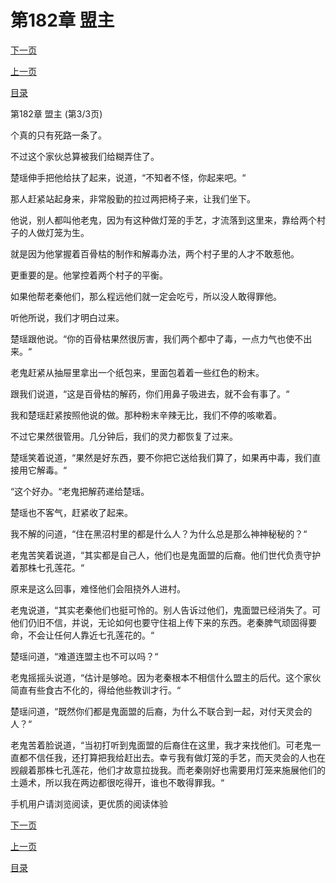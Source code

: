 <h1>第182章   盟主</h1>
            <div><p><a href="./0546_%E7%AC%AC183%E7%AB%A0_%E7%99%BE%E9%AA%A8%E6%9E%AF.md">下一页</a></p><p><a href="./0544_%E7%AC%AC182%E7%AB%A0_%E7%9B%9F%E4%B8%BB.md">上一页</a></p><p><a href="../">目录</a></p></div>
            <div><p>第182章   盟主 (第3/3页)</p><p>个真的只有死路一条了。</p><p>不过这个家伙总算被我们给糊弄住了。</p><p>楚瑶伸手把他给扶了起来，说道，“不知者不怪，你起来吧。“</p><p>那人赶紧站起身来，非常殷勤的拉过两把椅子来，让我们坐下。</p><p>他说，别人都叫他老鬼，因为有这种做灯笼的手艺，才流落到这里来，靠给两个村子的人做灯笼为生。</p><p>就是因为他掌握着百骨枯的制作和解毒办法，两个村子里的人才不敢惹他。</p><p>更重要的是。他掌控着两个村子的平衡。</p><p>如果他帮老秦他们，那么程远他们就一定会吃亏，所以没人敢得罪他。</p><p>听他所说，我们才明白过来。</p><p>楚瑶跟他说。“你的百骨枯果然很厉害，我们两个都中了毒，一点力气也使不出来。“</p><p>老鬼赶紧从抽屉里拿出一个纸包来，里面包着着一些红色的粉末。</p><p>跟我们说道，“这是百骨枯的解药，你们用鼻子吸进去，就不会有事了。“</p><p>我和楚瑶赶紧按照他说的做。那种粉末辛辣无比，我们不停的咳嗽着。</p><p>不过它果然很管用。几分钟后，我们的灵力都恢复了过来。</p><p>楚瑶笑着说道，“果然是好东西，要不你把它送给我们算了，如果再中毒，我们直接用它解毒。“</p><p>“这个好办。“老鬼把解药递给楚瑶。</p><p>楚瑶也不客气，赶紧收了起来。</p><p>我不解的问道，“住在黑沼村里的都是什么人？为什么总是那么神神秘秘的？“</p><p>老鬼苦笑着说道，“其实都是自己人，他们也是鬼面盟的后裔。他们世代负责守护着那株七孔莲花。“</p><p>原来是这么回事，难怪他们会阻挠外人进村。</p><p>老鬼说道，“其实老秦他们也挺可怜的。别人告诉过他们，鬼面盟已经消失了。可他们仍旧不信，并说，无论如何也要守住祖上传下来的东西。老秦脾气顽固得要命，不会让任何人靠近七孔莲花的。“</p><p>楚瑶问道，“难道连盟主也不可以吗？“</p><p>老鬼摇摇头说道，“估计是够呛。因为老秦根本不相信什么盟主的后代。这个家伙简直有些食古不化的，得给他些教训才行。“</p><p>楚瑶问道，“既然你们都是鬼面盟的后裔，为什么不联合到一起，对付天灵会的人？“</p><p>老鬼苦着脸说道，“当初打听到鬼面盟的后裔住在这里，我才来找他们。可老鬼一直都不信任我，还打算把我给赶出去。幸亏我有做灯笼的手艺，而天灵会的人也在觊觎着那株七孔莲花，他们才故意拉拢我。而老秦刚好也需要用灯笼来施展他们的土遁术，所以我在两边都很吃得开，谁也不敢得罪我。“</p><p>手机用户请浏览阅读，更优质的阅读体验</p></div>
            <div><p><a href="./0546_%E7%AC%AC183%E7%AB%A0_%E7%99%BE%E9%AA%A8%E6%9E%AF.md">下一页</a></p><p><a href="./0544_%E7%AC%AC182%E7%AB%A0_%E7%9B%9F%E4%B8%BB.md">上一页</a></p><p><a href="../">目录</a></p></div>